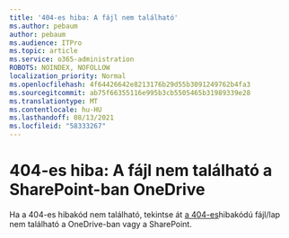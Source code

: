 ```yaml
---
title: '404-es hiba: A fájl nem található'
ms.author: pebaum
author: pebaum
ms.audience: ITPro
ms.topic: article
ms.service: o365-administration
ROBOTS: NOINDEX, NOFOLLOW
localization_priority: Normal
ms.openlocfilehash: 4f64426642e8213176b29d55b3091249762b4fa3
ms.sourcegitcommit: ab75f66355116e995b3cb5505465b31989339e28
ms.translationtype: MT
ms.contentlocale: hu-HU
ms.lasthandoff: 08/13/2021
ms.locfileid: "58333267"
---
```

# <a name="error-404-file-not-found-in-sharepoint-or-onedrive"></a>404-es hiba: A fájl nem található a SharePoint-ban OneDrive

Ha a 404-es hibakód nem található, tekintse át [a 404-es](https://docs.microsoft.com/sharepoint/troubleshoot/administration/error-404-onedrive-sharepoint)hibakódú fájl/lap nem található a OneDrive-ban vagy a SharePoint.